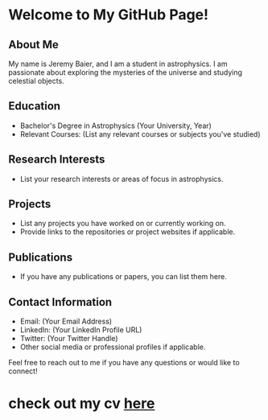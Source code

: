 # Welcome to My GitHub Page!

## About Me

My name is Jeremy Baier, and I am a student in astrophysics. I am passionate about exploring the mysteries of the universe and studying celestial objects.

## Education

- Bachelor's Degree in Astrophysics (Your University, Year)
- Relevant Courses: (List any relevant courses or subjects you've studied)

## Research Interests

- List your research interests or areas of focus in astrophysics.

## Projects

- List any projects you have worked on or currently working on.
- Provide links to the repositories or project websites if applicable.

## Publications

- If you have any publications or papers, you can list them here.

## Contact Information

- Email: (Your Email Address)
- LinkedIn: (Your LinkedIn Profile URL)
- Twitter: (Your Twitter Handle)
- Other social media or professional profiles if applicable.

Feel free to reach out to me if you have any questions or would like to connect!



# check out my cv [here](https://latexonline.cc/compile?git=https%3A%2F%2Fgithub.com%2Fjeremy-baier%2Fcv&target=baier_cv%2Fbaier_cv.tex&command=pdflatex&trackId=1601360428093)
